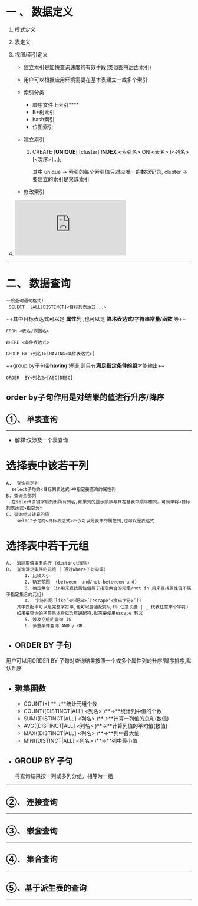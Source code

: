 # 一 、  数据定义

1. 模式定义
2. 表定义

3.  视图/索引定义
    
    * 建立索引是加快查询速度的有效手段(类似图书后面索引)
    * 用户可以根据应用环境需要在基本表建立一或多个索引
    * 索引分类
      * 顺序文件上索引****
      * B+树索引
      * hash索引
      * 位图索引
    * 建立索引
       1. CREATE [**UNIQUE**] [cluster] **INDEX** <索引名> ON <表名> (<列名>[<次序>]...);
         
          其中 unique → 索引的每个索引值只对应唯一的数据记录, cluster → 要建立的索引是聚簇索引
          
    * 修改索引
 4. ![数据定义练习](https://github.com/wj825953087/DataBaseStudy/blob/master/%E6%95%B0%E6%8D%AE%E5%BA%93%E6%93%8D%E4%BD%9C%E7%BB%83%E4%B9%A0/%E6%95%B0%E6%8D%AE%E5%AE%9A%E4%B9%89%E7%BB%83%E4%B9%A0.md)

--------------------------
# 二、 数据查询
    一般查询语句格式:
     SELECT  [ALL|DISTINCT]<目标列表达式...>
++其中目标表达式可以是     **属性列**   ,也可以是    **算术表达式/字符串常量/函数**   等++ 

    FROM <表名/视图名>
    
    WHERE <条件表达式>
    
    GROUP BY <列名1>[HAVING<条件表达式>]

++group by子句带**having** 短语,则只有**满足指定条件的组**才能输出++

    ORDER  BY<列名2>[ASC|DESC]
 order  by子句作用是对结果的值进行升序/降序
 --------------------------
## ①、 单表查询
 --------------------------
*  解释:仅涉及一个表查询
 # 选择表中该若干列 
 
    A.  查询指定列  
      select子句的<目标列表达式>中指定要查询的属性列
    B. 查询全部列
      在select关键字后列出所有列名,如果列的显示顺序与其在基表中顺序相同，可简单将<目标列表达式>指定为*
    C. 查询经过计算的值
        select子句的<目标表达式>不仅可以是表中的属性列,也可以是表达式
 # 选择表中若干元组
    A.  消除取值重复的行 (distinct消除) 
    B.  查询满足条件的元组 ( 通过where子句实现)
           1. 比较大小
           2. 确定范围  (between  and/not beteween and)
           3. 确定集合 (in用来查找属性值属于指定集合的元组/not in 用来查找属性值不属于指定集合的元组) 
           4.  字符匹配(like‘<匹配串>’[escape‘<换码字符>’])
        其中匹配串可以是完整字符串,也可以含通配符%,(% 任意长度 | _ 代表任意单个字符)
        如果要查询的字符串本身就含有通配符,就需要使用escape 转义
           5. 涉及空值的查询 IS
           6. 多重条件查询 AND / OR
           
            
* ## ORDER BY 子句
用户可以用ORDER BY 子句对查询结果按照一个或多个属性列的升序/降序排序,默认升序
* ## 聚集函数
  * COUNT(*) **→**统计元组个数
  * COUNT([DISTINCT|ALL] <列名> )**→**统计列中值的个数
  * SUM([DISTINCT|ALL] <列名> )**→**计算一列值的总和(数值)
  * AVG([DISTINCT|ALL] <列名> )**→**计算列值的平均值(数值)
  * MAX([DISTINCT|ALL] <列名> )**→**列中最大值
  * MIN([DISTINCT|ALL] <列名> )**→**列中最小值
* ## GROUP BY 子句 
  将查询结果按一列或多列分组，相等为一组
--------------------------
##  ②、 连接查询
--------------------------
##   ③、 嵌套查询
--------------------------
##   ④、 集合查询
--------------------------
##   ⑤、基于派生表的查询
--------------------------
